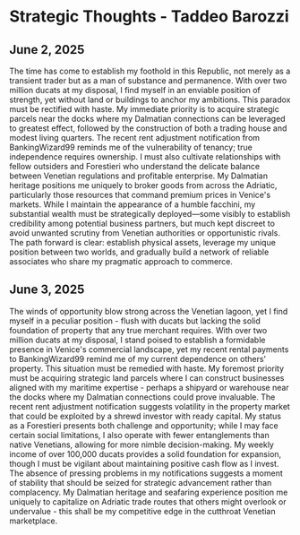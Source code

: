 # Strategic Thoughts - Taddeo Barozzi

## June 2, 2025

The time has come to establish my foothold in this Republic, not merely as a transient trader but as a man of substance and permanence. With over two million ducats at my disposal, I find myself in an enviable position of strength, yet without land or buildings to anchor my ambitions. This paradox must be rectified with haste. My immediate priority is to acquire strategic parcels near the docks where my Dalmatian connections can be leveraged to greatest effect, followed by the construction of both a trading house and modest living quarters. The recent rent adjustment notification from BankingWizard99 reminds me of the vulnerability of tenancy; true independence requires ownership. I must also cultivate relationships with fellow outsiders and Forestieri who understand the delicate balance between Venetian regulations and profitable enterprise. My Dalmatian heritage positions me uniquely to broker goods from across the Adriatic, particularly those resources that command premium prices in Venice's markets. While I maintain the appearance of a humble facchini, my substantial wealth must be strategically deployed—some visibly to establish credibility among potential business partners, but much kept discreet to avoid unwanted scrutiny from Venetian authorities or opportunistic rivals. The path forward is clear: establish physical assets, leverage my unique position between two worlds, and gradually build a network of reliable associates who share my pragmatic approach to commerce.

## June 3, 2025

The winds of opportunity blow strong across the Venetian lagoon, yet I find myself in a peculiar position - flush with ducats but lacking the solid foundation of property that any true merchant requires. With over two million ducats at my disposal, I stand poised to establish a formidable presence in Venice's commercial landscape, yet my recent rental payments to BankingWizard99 remind me of my current dependence on others' property. This situation must be remedied with haste. My foremost priority must be acquiring strategic land parcels where I can construct businesses aligned with my maritime expertise - perhaps a shipyard or warehouse near the docks where my Dalmatian connections could prove invaluable. The recent rent adjustment notification suggests volatility in the property market that could be exploited by a shrewd investor with ready capital. My status as a Forestieri presents both challenge and opportunity; while I may face certain social limitations, I also operate with fewer entanglements than native Venetians, allowing for more nimble decision-making. My weekly income of over 100,000 ducats provides a solid foundation for expansion, though I must be vigilant about maintaining positive cash flow as I invest. The absence of pressing problems in my notifications suggests a moment of stability that should be seized for strategic advancement rather than complacency. My Dalmatian heritage and seafaring experience position me uniquely to capitalize on Adriatic trade routes that others might overlook or undervalue - this shall be my competitive edge in the cutthroat Venetian marketplace.
